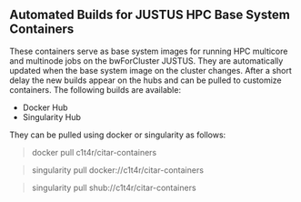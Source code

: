 ## Automated Builds for JUSTUS HPC Base System Containers

These containers serve as base system images for running HPC multicore and multinode jobs on the bwForCluster JUSTUS. 
They are automatically updated when the base system image on the cluster changes.
After a short delay the new builds appear on the hubs and can be pulled to customize containers.
The following builds are available:

* Docker Hub 
* Singularity Hub

They can be pulled using docker or singularity as follows:

>docker pull c1t4r/citar-containers

>singularity pull docker://c1t4r/citar-containers

>singularity pull shub://c1t4r/citar-containers
